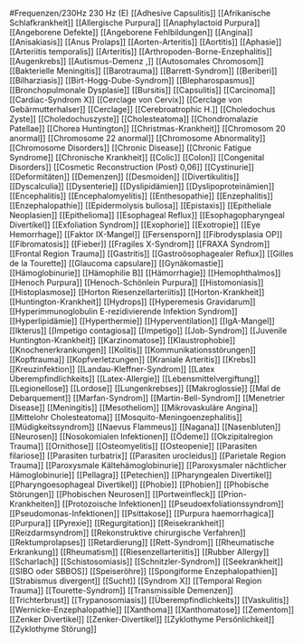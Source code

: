 #Frequenzen/230Hz
230 Hz (E)
[[Adhesive Capsulitis]]
[[Afrikanische Schlafkrankheit]]
[[Allergische Purpura]]
[[Anaphylactoid Purpura]]
[[Angeborene Defekte]]
[[Angeborene Fehlbildungen]]
[[Angina]]
[[Anisakiasis]]
[[Anus Prolaps]]
[[Aorten-Arteritis]]
[[Aortitis]]
[[Aphasie]]
[[Arteriitis temporalis]]
[[Arteritis]]
[[Arthropoden-Borne-Enzephalitis]]
[[Augenkrebs]]
[[Autismus-Demenz ,]]
[[Autosomales Chromosom]]
[[Bakterielle Meningitis]]
[[Barotrauma]]
[[Barrett-Syndrom]]
[[Beriberi]]
[[Bilharziasis]]
[[Birt-Hogg-Dube-Syndrom]]
[[Blepharospasmus]]
[[Bronchopulmonale Dysplasie]]
[[Bursitis]]
[[Capsulitis]]
[[Carcinoma]]
[[Cardiac-Syndrom X]]
[[Cerclage von Cervix]]
[[Cerclage von Gebärmutterhalser]]
[[Cerclage]]
[[Cerebroatrophic H.]]
[[Choledochus Zyste]]
[[Choledochuszyste]]
[[Cholesteatoma]]
[[Chondromalazie Patellae]]
[[Chorea Huntington]]
[[Christmas-Krankheit]]
[[Chromosom 20 anormal]]
[[Chromosome 22 anormal]]
[[Chromosome Abnormality]]
[[Chromosome Disorders]]
[[Chronic Disease]]
[[Chronic Fatigue Syndrome]]
[[Chronische Krankheit]]
[[Colic]]
[[Colon]]
[[Congenital Disorders]]
[[Cosmetic Reconstruction (Post) 0,06]]
[[Cystinurie]]
[[Deformitäten]]
[[Demenzen]]
[[Desmoiden]]
[[Divertikulitis]]
[[Dyscalculia]]
[[Dysenterie]]
[[Dyslipidämien]]
[[Dyslipoproteinämien]]
[[Encephalitis]]
[[Encephalomyelitis]]
[[Enthesopathie]]
[[Enzephalitis]]
[[Enzephalopathie]]
[[Epidermolysis bullosa]]
[[Epistaxis]]
[[Epitheliale Neoplasien]]
[[Epithelioma]]
[[Esophageal Reflux]]
[[Esophagopharyngeal Divertikel]]
[[Exfoliation Syndrom]]
[[Exophorie]]
[[Exotropie]]
[[Eye Hemorrhage]]
[[Faktor IX-Mangel]]
[[Fersensporn]]
[[Fibrodysplasia OP]]
[[Fibromatosis]]
[[Fieber]]
[[Fragiles X-Syndrom]]
[[FRAXA Syndrom]]
[[Frontal Region Trauma]]
[[Gastritis]]
[[Gastroösophagealer Reflux]]
[[Gilles de la Tourette]]
[[Glaucoma capsulare]]
[[Gynäkomastie]]
[[Hämoglobinurie]]
[[Hämophilie B]]
[[Hämorrhagie]]
[[Hemophthalmos]]
[[Henoch Purpura]]
[[Henoch-Schönlein Purpura]]
[[Histomoniasis]]
[[Histoplasmose]]
[[Horton Riesenzellarteriitis]]
[[Horton-Krankheit]]
[[Huntington-Krankheit]]
[[Hydrops]]
[[Hyperemesis Gravidarum]]
[[Hyperimmunoglobulin E-rezidivierende Infektion Syndrom]]
[[Hyperlipidämie]]
[[Hyperthermie]]
[[Hyperventilation]]
[[IgA-Mangel]]
[[Ikterus]]
[[Impetigo contagiosa]]
[[Impetigo]]
[[Job-Syndrom]]
[[Juvenile Huntington-Krankheit]]
[[Karzinomatose]]
[[Klaustrophobie]]
[[Knochenerkrankungen]]
[[Kolitis]]
[[Kommunikationsstörungen]]
[[Kopftrauma]]
[[Kopfverletzungen]]
[[Kraniale Arteritis]]
[[Krebs]]
[[Kreuzinfektion]]
[[Landau-Kleffner-Syndrom]]
[[Latex Überempfindlichkeits]]
[[Latex-Allergie]]
[[Lebensmittelvergiftung]]
[[Legionellose]]
[[Lordose]]
[[Lungenkrebses]]
[[Makroglossie]]
[[Mal de Debarquement]]
[[Marfan-Syndrom]]
[[Martin-Bell-Syndrom]]
[[Menetrier Disease]]
[[Meningitis]]
[[Mesotheliom]]
[[Mikrovaskuläre Angina]]
[[Mittelohr Cholesteatoma]]
[[Mosquito-Meningoenzephalitis]]
[[Müdigkeitssyndrom]]
[[Naevus Flammeus]]
[[Nagana]]
[[Nasenbluten]]
[[Neurosen]]
[[Nosokomialen Infektionen]]
[[Ödeme]]
[[Okzipitalregion Trauma]]
[[Ornithose]]
[[Osteomyelitis]]
[[Osteopenie]]
[[Parasiten filariose]]
[[Parasiten turbatrix]]
[[Parasiten urocleidus]]
[[Parietale Region Trauma]]
[[Paroxysmale Kältehämoglobinurie]]
[[Paroxysmaler nächtlicher Hämoglobinurie]]
[[Pellagra]]
[[Petechien]]
[[Pharyngealen Divertikel]]
[[Pharyngoesophageal Divertikel]]
[[Phobie]]
[[Phobien]]
[[Phobische Störungen]]
[[Phobischen Neurosen]]
[[Portweinfleck]]
[[Prion-Krankheiten]]
[[Protozoische Infektionen]]
[[Pseudoexfoliationssyndrom]]
[[Pseudomonas-Infektionen]]
[[Psittakose]]
[[Purpura haemorrhagica]]
[[Purpura]]
[[Pyrexie]]
[[Regurgitation]]
[[Reisekrankheit]]
[[Reizdarmsyndrom]]
[[Rekonstruktive chirurgische Verfahren]]
[[Rektumprolapses]]
[[Retardierung]]
[[Rett-Syndrom]]
[[Rheumatische Erkrankung]]
[[Rheumatism]]
[[Riesenzellarteriitis]]
[[Rubber Allergy]]
[[Scharlach]]
[[Schistosomiasis]]
[[Schnitzler-Syndrom]]
[[Seekrankheit]]
[[SIBO oder SBBOS]]
[[Speiseröhre]]
[[Spongiforme Enzephalopathien]]
[[Strabismus divergent]]
[[Sucht]]
[[Syndrom X]]
[[Temporal Region Trauma]]
[[Tourette-Syndrom]]
[[Transmissible Demenzen]]
[[Trichterbrust]]
[[Trypanosomiasis]]
[[Überempfindlichkeits]]
[[Vaskulitis]]
[[Wernicke-Enzephalopathie]]
[[Xanthoma]]
[[Xanthomatose]]
[[Zementom]]
[[Zenker Divertikel]]
[[Zenker-Divertikel]]
[[Zyklothyme Persönlichkeit]]
[[Zyklothyme Störung]]